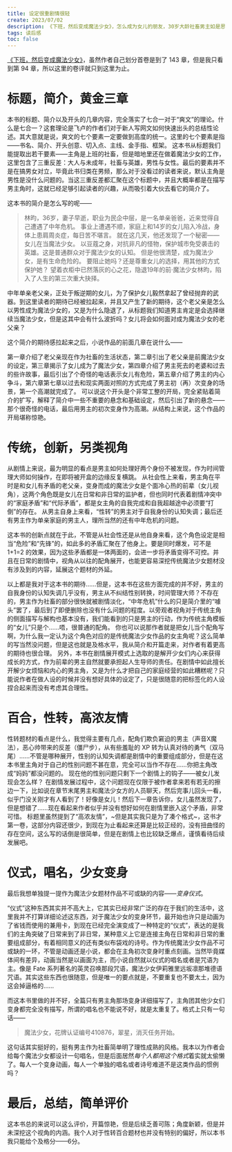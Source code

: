 ```yaml
---
title: 设定很重剧情很轻
create: 2023/07/02
description: 《下班，然后变成魔法少女》，怎么成为女儿的朋友，30岁大龄社畜男主如是思考着。
tags: 读后感
toc: false
---
```


[《下班，然后变成魔法少女》](https://www.qidian.com/book/1036077914/)，虽然作者自己划分首卷是到了 143 章，但是我只看到第 94 章，所以这里的卷评就只到这里为止。

# 标题，简介，黄金三章

本书的标题、简介以及开头的几章内容，完全落实了七合一对于“爽文”的理论。什么是七合一？这套理论是飞卢的作者们对于新人写网文如何快速出头的总结性论述。其大意就是说，爽文的七个要素一定要做到高度的统一。这里的七个要素是指——书名、简介、开头创意、切入点、主线、金手指、框架。
这本书从标题我们能提取出若干要素——主角是上班的社畜，但是暗地里还在做着魔法少女的工作，这里包含了三重反差：大人与未成年，社畜与英雄，男性与女性。最后的要素并不是在搞男女对立，毕竟此书归类在男频，那么对于没看过的读者来说，默认主角是男性是没什么问题的。当这三重反差都汇聚在这个标题中，并且大概率都是在描写男主角时，这就已经足够引起读者的兴趣，从而吸引着大伙去看它的简介了。

这本书的简介是怎么写的呢——

> 林昀，36岁，妻子早逝，职业为民企中层，是一名单亲爸爸，近来觉得自己遭遇了中年危机。
> 事业上遭遇不顺，家庭上和14岁的女儿陷入冷战，身体上患肩周炎症，每日苦不堪言。
> 就在这几天，他还发现了一个秘密——女儿在当魔法少女。
> 以豆蔻之身，对抗非凡的怪物，保护城市免受袭击的英雄。这是普通群众对于魔法少女的认知。
> 但是他很清楚，成为魔法少女，是有生命危险的。
> 要阻止她吗？还是尊重女儿的选择，用其他的方式保护她？
> 望着衣柜中已然落灰的心之花，隐退19年的前·魔法少女林昀，陷入了人生的第三次重大抉择。

中年单亲老父亲，正处于叛逆期的女儿，为了保护女儿毅然拿起了曾经抛弃的武器。到这里读者的期待已经被拉起来，并且又产生了新的期待，这个老父亲是怎么以男性成为魔法少女的，又是为什么隐退了，从标题我们知道男主肯定是会选择继续当魔法少女，但是这其中会有什么波折吗？女儿将会如何面对成为魔法少女的老父亲？

这个简介的期待感拉起来之后，小说作品的前面几章在说什么——

第一章介绍了老父亲现在作为社畜的生活状态，第二章引出了老父亲是前魔法少女的设定，第三章揭示了女儿成为了魔法少女，第四章介绍了男主死去的老婆和过去的些许故事，最后引出了个奇怪的电话表示女儿有危险，第五章介绍了男主的内心争斗，第六章第七章以过去和现实两面对照的方式完成了男主初（再）次变身的场景，第一个高潮就完成了。
可以说这个开头是个非常工整的开局，完全紧贴着简介的扩写，解释了简介中一些不重要的悬念和基础设定，然后引出了新的悬念——那个很奇怪的电话，最后用男主的初次变身作为高潮。从结构上来说，这个作品的开局堪称惊艳。

# 传统，创新，另类视角

从剧情上来说，最为明显的看点是男主如何处理好两个身份不被发现，作为时间管理大师如何操作，在即将被开盒的边缘反复横跳。
从社会性上来看，男主角在平时是和女儿有矛盾的老父亲，变身而成的魔法少女是个面冷心热的前辈（女儿视角），这两个角色既是女儿在日常和非日常的监护者，但也同时代表着剧情冲突中的“家庭矛盾”和“代际矛盾”，都是女主角的自我完成和自我超越途中必须要“打倒”的存在。
从男主自身上来看，“性转”的男主对于自我身份的认知失调；最后还有男主作为单亲家庭的男主人，理所当然的还有中年危机的问题。

这本书的创新点就在于此，不管是从社会性还是从他自身来看，这个角色设定是相当“危险”和“先锋”的，如此多的矛盾汇聚在了他身上。要是同时爆发，可不是 1+1=2 的效果，因为这些矛盾都是一体两面的，会进一步将矛盾变得不可控。并且在日常的剧情中，视角从以往的配角展开，也能更容易深挖传统魔法少女题材没有涉及到的内容，延展这个题材的外延。

以上都是我对于这本书的期待……但是，这本书在这些方面完成的并不好，男主的自我身份的认知失调几乎没有，男主从不纠结性别转换，时间管理大师？不存在的，男主作为社畜的部分很快就被剧情淡化，“中年危机”什么的只是简介里的“噱头”罢了，最后到了即便删除也没有什么问题的程度。以旁观者视角对于传统主角的侧面描写与解构也基本没有，我们能看到的只是男主的行动，作为传统主角模板的“女儿”只是个……唔，很普通的配角。
你也可以说那作者就是把女儿当个配角写啊，为什么我一定认为这个角色对应的是传统魔法少女作品的女主角呢？这么简单的写当然没问题，但是这也就是及格水平，我从简介和开篇走来，对作者有着更高的期待也很合理。
另外，本书在剧情展开模式上选取的是解开少女们内心来获得成长的方式，作为前辈的男主自然就要承担起人生导师的责任。在剧情中如此擅长开解少女烦恼和内心的男主角，又是为什么才把自己的家庭经营的如此糟糕呢？只能说作者在做人设的时候并没有想好具体的设定了，只是很随意的把标签化的人设捏合起来而没有考虑其合理性。

# 百合，性转，高浓友情

性转题材的看点是什么，我觉得主要有几点，配角们欺负窘迫的男主（声音X魔法），恶心帅带来的反差（僵尸步），从有些羞耻的 XP 转为认真对待的勇气（双马尾）……不管是哪种展开，性别的认知失调都是剧情中的重要组成部分，但是在这本书里主角对于自己的性别问题不甚在意，完全可以当作不存在……你把主角改成“妈妈”都没问题的。
现在他的性别问题只剩下一个剧情上的钩子——被女儿发现会怎么样？
在剧情发展过程中，这个问题现在仅限于被作者拿来若有若无的擦边一下，比如说在章节末尾男主和魔法少女方的人员聊天，然后完事儿回头一看，似乎门没关刚才有人看到了！好像是女儿！然后下一章告诉你，女儿虽然发现了，但是想错了……现在看起来作者似乎并没有想好如何在剧情里嵌入这个矛盾，非常可惜。
标题里虽然提到了“高浓友情”，~但是其实我只是为了凑个格式~，这书才第一卷，这部分内容还很少，到现在为止看起来还算是比较正经的，没有扭曲怪的存在空间，这么写的话倒是很简单，但是在剧情上也比较缺乏爆点，谨慎看待后续发展吧。

# 仪式，唱名，少女变身

最后我想单独提一提作为魔法少女题材作品不可或缺的内容——*变身仪式*。

“仪式”这种东西其实并不高大上，它其实已经非常广泛的存在于我们的生活中，这里我并不打算详细论述这东西，对于魔法少女的变身环节，最开始也许只是动画为了省钱而使用的兼用卡，到现在已经完全演变成了一种特定的“仪式”，表达的是我们的主角突破了日常来到了非日常，某种意义上它是连接主角在日常和非日常的重要组成部分，有着相同意义的还有类似布袋戏的诗号。作为传统魔法少女作品不可或缺的一环，不管是动画还是小说，都会在主角初次变身时重点刻画。当然毕竟媒体间有差异，动画当然是以画面为主，而小说自然就以仪式的唱名或者是咒语为主。像是 Fate 系列著名的英灵召唤那段咒语，魔法少女伊莉雅里远坂凛那堆德语咒语。其实这些东西也很随意，但是唯一的要点就是，不要重复也不要太土，因为这会掉逼格的……

而这本书里做的并不好，全篇只有男主角那场变身详细描写了，主角团其他少女们变身都完全没有描写，所谓的唱名也不能说不好，就是太重复了。格式上只有一句话——

> 魔法少女，花牌认证编号410876，翠星，消灭任务开始。

这句话其实挺好的，挺有男主作为社畜简单明了理性成熟的风格。我本以为作者会给每个魔法少女都设计一句唱名，但是后面居然*每个人都用这个格式*着实就太偷懒了。每人一个变身动画，每人一个单独的唱名或者诗号难道不是这类作品的惯例吗？

# 最后，总结，简单评价

这本书总的来说可以这么评价，开篇惊艳，但是后续乏善可陈；角度新颖，但是并未深挖这个视角的内涵。我个人对于性转百合题材也并没有特别的偏好，所以本书我只能给个及格分——6分。
